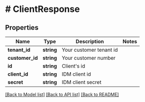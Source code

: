 # # ClientResponse

## Properties

Name | Type | Description | Notes
------------ | ------------- | ------------- | -------------
**tenant_id** | **string** | Your customer tenant id |
**customer_id** | **string** | Your customer number |
**id** | **string** | Client&#39;s id |
**client_id** | **string** | IDM client id |
**secret** | **string** | IDM client secret |

[[Back to Model list]](../../README.md#models) [[Back to API list]](../../README.md#endpoints) [[Back to README]](../../README.md)
